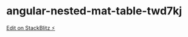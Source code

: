# angular-nested-mat-table-twd7kj

[Edit on StackBlitz ⚡️](https://stackblitz.com/edit/angular-nested-mat-table-twd7kj)